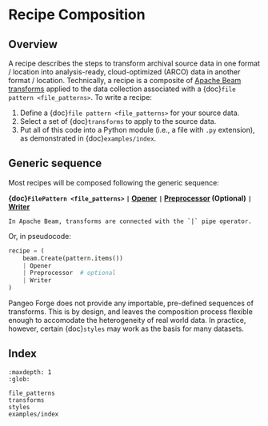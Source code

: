 # Recipe Composition

## Overview

A recipe describes the steps to transform archival source data in one
format / location into analysis-ready, cloud-optimized (ARCO) data in another format /
location. Technically, a recipe is a composite of
[Apache Beam transforms](https://beam.apache.org/documentation/programming-guide/#transforms)
applied to the data collection associated with a {doc}`file pattern <file_patterns>`.
To write a recipe:

1. Define a {doc}`file pattern <file_patterns>` for your source data.
2. Select a set of {doc}`transforms` to apply to the source data.
3. Put all of this code into a Python module (i.e., a file with `.py` extension),
   as demonstrated in {doc}`examples/index`.

## Generic sequence

Most recipes will be composed following the generic sequence:

**{doc}`FilePattern <file_patterns>`**
**`|` [Opener](./transforms.md#openers)**
**`|` [Preprocessor](./transforms.md#preprocessors) (Optional)**
**`|` [Writer](./transforms.md#writers)**

```{tip}
In Apache Beam, transforms are connected with the `|` pipe operator.
```

Or, in pseudocode:

```python
recipe = (
    beam.Create(pattern.items())
    | Opener
    | Preprocessor  # optional
    | Writer
)
```

Pangeo Forge does not provide any importable, pre-defined sequences of transforms. This is by design,
and leaves the composition process flexible enough to accomodate the heterogeneity of real world data. In
practice, however, certain {doc}`styles` may work as the basis for many datasets.

## Index

```{toctree}
:maxdepth: 1
:glob:

file_patterns
transforms
styles
examples/index
```
